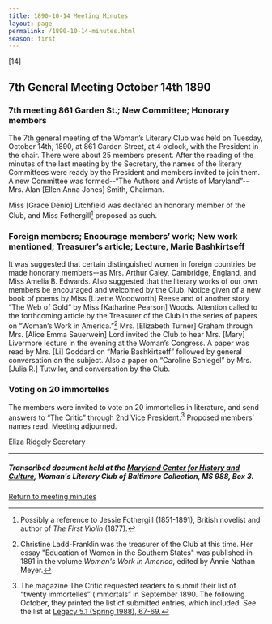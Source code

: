 ```yaml
---
title: 1890-10-14 Meeting Minutes
layout: page
permalink: /1890-10-14-minutes.html
season: first
---
```


<style>
    #maincontent{
        font-size:1.4em;
    }
</style>
[14]

## 7th General Meeting October 14th 1890

### 7th meeting 861 Garden St.; New Committee; Honorary members

The 7th general meeting of the Woman’s Literary Club was held on Tuesday, October 14th, 1890, at 861 Garden Street, at 4 o’clock, with the President in the chair. There were about 25 members present. After the reading of the minutes of the last meeting by the Secretary, the names of the literary Committees were ready by the President and members invited to join them. A new Committee was formed--“The Authors and Artists of Maryland”--Mrs. Alan [Ellen Anna Jones] Smith, Chairman.

Miss [Grace Denio] Litchfield was declared an honorary member of the Club, and Miss Fothergill[^fot] proposed as such.

[^fot]: Possibly a reference to Jessie Fothergill (1851-1891), British novelist and author of _The First Violin_ (1877).

### Foreign members; Encourage members’ work; New work mentioned; Treasurer’s article; Lecture, Marie Bashkirtseff

It was suggested that certain distinguished women in foreign countries be made honorary members--as Mrs. Arthur Caley, Cambridge, England, and Miss Amelia B. Edwards. Also suggested that the literary works of our own members be encouraged and welcomed by the Club. Notice given of a new book of poems by Miss [Lizette Woodworth] Reese and of another story “The Web of Gold” by Miss  [Katharine Pearson] Woods. Attention called to the forthcoming article by the Treasurer of the Club in the series of papers on “Woman’s Work in America.”[^wwia] Mrs. [Elizabeth Turner] Graham through Mrs. [Alice Emma Sauerwein] Lord invited the Club to hear Mrs. [Mary] Livermore lecture in the evening at the Woman’s Congress. A paper was read by Mrs. [Li] Goddard on “Marie Bashkirtseff” followed by general conversation on the subject. Also a paper on “Caroline Schlegel” by Mrs. [Julia R.] Tutwiler, and conversation by the Club.

[^wwia]: Christine Ladd-Franklin was the treasurer of the Club at this time. Her essay "Education of Women in the Southern States" was published in 1891 in the volume _Woman's Work in America_, edited by Annie Nathan Meyer.

### Voting on 20 immortelles

The members were invited to vote on 20 immortelles in literature, and send answers to “The Critic” through 2nd Vice President.[^immort] Proposed members’ names read. Meeting adjourned.

[^immort]: The magazine The Critic requested readers to submit their list of “twenty immortelles” (immortals” in September 1890. The following October, they printed the list of submitted entries, which included. See the list at <a href=" https://www.jstor.org/stable/25679023"> Legacy 5.1 (Spring 1988), 67-69.</a>

Eliza Ridgely
Secretary

<hr>

##### Transcribed document held at the [Maryland Center for History and Culture](http://mdhs.org/), Woman's Literary Club of Baltimore Collection, MS 988, Box 3. 

[Return to meeting minutes](https://wlcb.github.io/archive/search/index.html?q=%2Bseason%3Afirst)